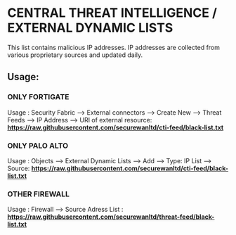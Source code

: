 # **CENTRAL THREAT INTELLIGENCE / EXTERNAL DYNAMIC LISTS**

This list contains malicious IP addresses. IP addresses are collected from various proprietary sources and updated daily.

## **Usage:**

### ONLY FORTIGATE
Usage : Security Fabric --> External connectors --> Create New --> Threat Feeds --> IP Address --> URI of external resource: **https://raw.githubusercontent.com/securewanltd/cti-feed/black-list.txt**

### ONLY PALO ALTO
Usage : Objects --> External Dynamic Lists --> Add --> Type: IP List --> Source: **https://raw.githubusercontent.com/securewanltd/cti-feed/black-list.txt**

### OTHER FIREWALL
Usage : Firewall --> Source Adress List : **https://raw.githubusercontent.com/securewanltd/threat-feed/black-list.txt**
